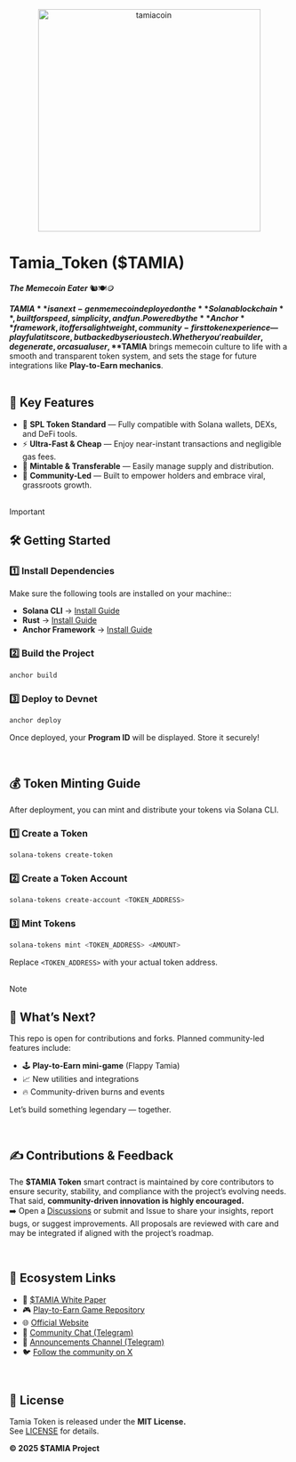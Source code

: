 <div align="center"><img src="https://github.com/user-attachments/assets/605d52e0-dfb7-4096-ae0f-54990648bcf2" alt="tamiacoin" width=400/></div>

# Tamia_Token ($TAMIA) 
***The Memecoin Eater*** 🐿️🍽️🪙

**$TAMIA** is a next-gen memecoin deployed on the **Solana blockchain**, built for speed, simplicity, and fun. Powered by the **Anchor** framework, it offers a lightweight, community-first token experience — playful at its core, but backed by serious tech.
Whether you're a builder, degenerate, or casual user, **$TAMIA** brings memecoin culture to life with a smooth and transparent token system, and sets the stage for future integrations like **Play-to-Earn mechanics**.
<br><br>

## 🚀 Key Features

- 🧬 **SPL Token Standard** — Fully compatible with Solana wallets, DEXs, and DeFi tools.
- ⚡ **Ultra-Fast & Cheap** — Enjoy near-instant transactions and negligible gas fees.
- 🔁 **Mintable & Transferable** — Easily manage supply and distribution.
- 🤝 **Community-Led** — Built to empower holders and embrace viral, grassroots growth.
<br><br> 

>[!IMPORTANT]  
>## 🛠️ Getting Started
>### 1️⃣ Install Dependencies
>Make sure the following tools are installed on your machine::
>- **Solana CLI** → [Install Guide](https://docs.solana.com/cli/install-solana-cli-tools)
>- **Rust** → [Install Guide](https://www.rust-lang.org/learn/get-started)
>- **Anchor Framework** → [Install Guide](https://project-serum.github.io/anchor/getting->started/installation.html)
>### 2️⃣ Build the Project
>```bash
>anchor build
>```
>### 3️⃣ Deploy to Devnet
>```bash 
>anchor deploy
>```
>Once deployed, your **Program ID** will be displayed. Store it securely!
<br>

## 💰 Token Minting Guide

After deployment, you can mint and distribute your tokens via Solana CLI.

### 1️⃣ Create a Token
```bash
solana-tokens create-token
```

### 2️⃣ Create a Token Account
```bash
solana-tokens create-account <TOKEN_ADDRESS>
```

### 3️⃣ Mint Tokens
```bash
solana-tokens mint <TOKEN_ADDRESS> <AMOUNT>
```

Replace `<TOKEN_ADDRESS>` with your actual token address.
<br><br>

>[!NOTE]
>## 🧩 What’s Next?
> This repo is open for contributions and forks. Planned community-led features include:
> - 🕹️ **Play-to-Earn mini-game** (Flappy Tamia)
> - 📈 New utilities and integrations
> - 🔥 Community-driven burns and events

Let’s build something legendary — together.

<br>

## ✍️ Contributions & Feedback
The **$TAMIA Token** smart contract is maintained by core contributors to ensure security, stability, and compliance with the project’s evolving needs. That said, **community-driven innovation is highly encouraged.** <br>
➡️ Open a [Discussions](https://github.com/TamiaCoin/Tamia_token/discussions) or submit and Issue to share your insights, report bugs, or suggest improvements.
All proposals are reviewed with care and may be integrated if aligned with the project’s roadmap.

<br>

## 🔗 Ecosystem Links

- 📄 [$TAMIA White Paper](https://github.com/TamiaCoin/WhitePaper)
- 🎮 [Play-to-Earn Game Repository](https://github.com/TamiaCoin/Tamia_Play2Earn)
- 🌐 [Official Website](https://tamia.club)
- 💬 [Community Chat (Telegram)](https://t.me/TamiaCoinCommunity)
- 📢 [Announcements Channel (Telegram)](https://t.me/TamiaCoin)
- 🐦 [Follow the community on X](https://twitter.com/TamiaCoin)

<br>

## 📝 License

Tamia Token is released under the **MIT License.**<br> 
See [LICENSE](https://github.com/TamiaCoin/Tamia_token/blob/main/LICENSE) for details.

**© 2025 $TAMIA Project**

